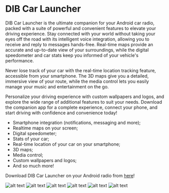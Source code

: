 # DIB Car Launcher

DIB Car Launcher is the ultimate companion for your Android car radio, packed with a suite of powerful and convenient features to elevate your driving experience. Stay connected with your world without taking your eyes off the road with its intelligent voice integration, allowing you to receive and reply to messages hands-free. Real-time maps provide an accurate and up-to-date view of your surroundings, while the digital speedometer and car stats keep you informed of your vehicle's performance.

Never lose track of your car with the real-time location tracking feature, accessible from your smartphone. The 3D maps give you a detailed, immersive view of your route, while the media control lets you easily manage your music and entertainment on the go.

Personalize your driving experience with custom wallpapers and logos, and explore the wide range of additional features to suit your needs. Download the companion app for a complete experience, connect your phone, and start driving with confidence and convenience today!

- Smartphone integration (notifications, messaging and more);
- Realtime maps on your screen;
- Digital speedometer;
- Stats of your car;
- Real-time location of your car on your smartphone;
- 3D maps;
- Media control;
- Custom wallpapers and logos;
- And so much more!


Download DIB Car Launcher on your Android radio from [here](https://play.google.com/store/apps/details?id=com.mini.infotainment)!




![alt text](https://i.postimg.cc/FFCP3Ksd/app-logo.webp)
![alt text](https://i.postimg.cc/Wj7tjkhb/Schermata-2023-04-03-alle-15-07-31-1.webp?dl=1)
![alt text](https://i.postimg.cc/Wb2XBJWH/Schermata-2023-04-03-alle-15-17-57.webp)
![alt text](https://i.postimg.cc/j2TJJPn0/Schermata-2023-04-03-alle-15-07-52.webp)
![alt text](https://i.postimg.cc/FKcRg149/Schermata-2023-04-03-alle-15-07-43.webp)
![alt text](https://i.postimg.cc/W4MNqKGz/Schermata-2023-04-03-alle-15-08-12.webp)


